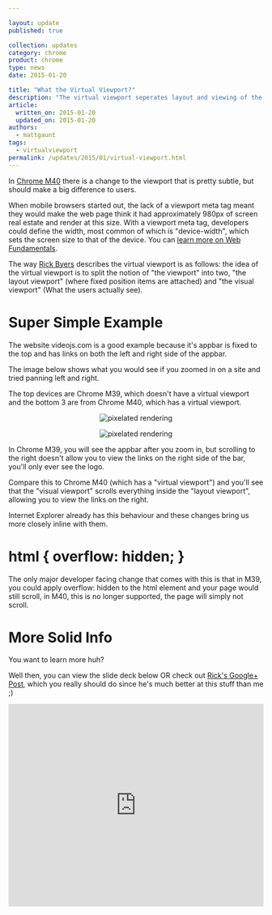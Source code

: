 ```yaml
---

layout: update
published: true

collection: updates
category: chrome
product: chrome
type: news
date: 2015-01-20

title: "What the Virtual Viewport?"
description: "The virtual viewport seperates layout and viewing of the viewport."
article:
  written_on: 2015-01-20
  updated_on: 2015-01-20
authors:
  - mattgaunt
tags:
  - virtualviewport
permalink: /updates/2015/01/virtual-viewport.html
---
```


In [Chrome M40](https://code.google.com/p/chromium/issues/detail?id=148816) 
there is a change to the viewport that is pretty subtle, but should make a big 
difference to users.

When mobile browsers started out, the lack of a viewport meta tag meant they would make the web page think it had 
approximately 980px of screen real estate and render at this size. With a viewport meta 
tag, developers could define the width, most common of which is "device-width", which sets the screen size to that of the device. You can [learn more on Web 
Fundamentals](https://developers.google.com/web/fundamentals/layouts/rwd-fundamentals/set-the-viewport). 

The way [Rick Byers](https://plus.google.com/+RickByers/about) describes the virtual viewport is 
as follows: the idea of the virtual viewport is to split the notion of "the 
viewport" into two, "the layout viewport" (where fixed position items are attached) 
and "the visual viewport" (What the users actually see).

# **Super Simple Example**

The website videojs.com is a good example because it's appbar is fixed to the 
top and has links on both the left and right side of the appbar.  

The image below shows what you would see if you zoomed in on a site and tried 
panning left and right.  

The top devices are Chrome M39, which doesn't have a virtual viewport 
and the bottom 3 are from Chrome M40, which has a virtual viewport.

<p style="text-align: center;">
  <img style="max-width: 100%; height: auto;" src="{{site.baseurl}}/updates/images/2015-01-19-virtual-viewport/image00.png" alt="pixelated rendering" />
</p>

<p style="text-align: center;">
  <img style="max-width: 100%; height: auto;" src="{{site.baseurl}}/updates/images/2015-01-19-virtual-viewport/image01.png" alt="pixelated rendering" />
</p>
  
In Chrome M39, you will see the appbar after you zoom in, 
but scrolling to the right doesn't allow you to view the links on the right side 
of the bar, you'll only ever see the logo.  

Compare this to Chrome M40 (which has a "virtual viewport") and you'll see that 
the "visual viewport" scrolls everything inside the "layout viewport", allowing 
you to view the links on the right. 

Internet Explorer already has this behaviour and these changes bring us more 
closely inline with them.

# html { overflow: hidden; }

The only major developer facing change that comes with this is that in M39, you could apply overflow: hidden to the html element and your page would still scroll, in M40, this is no longer supported, the page will simply not scroll.

# **More Solid Info**

You want to learn more huh?  

Well then, you can view the slide deck below OR check out [Rick's Google+ 
Post](https://plus.google.com/+RickByers/posts/bpxrWN4G3X5), which you really 
should do since he's much better at this stuff than me ;)  

<p style="text-align: center;">
  <iframe src="https://docs.google.com/presentation/embed?id=1nJvJqL2dw5STi5FFpR6tP371vSpDWWs5Beksbfitpzc&amp;start=false&amp;loop=false&amp;" frameborder="0" style="max-width: 600px; width: 100%; height: 400px;"></iframe>
</p>



